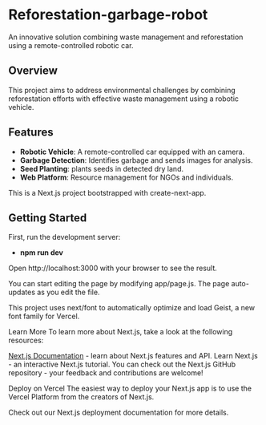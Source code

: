 # Reforestation-garbage-robot
An innovative solution combining waste management and reforestation using a remote-controlled robotic car.


## Overview
This project aims to address environmental challenges by combining reforestation efforts with effective waste management using a robotic vehicle.

## Features
- **Robotic Vehicle**: A remote-controlled car equipped with an  camera.
- **Garbage Detection**: Identifies garbage and sends images for analysis.
- **Seed Planting**: plants seeds in detected dry land.
- **Web Platform**: Resource management for NGOs and individuals.




This is a Next.js project bootstrapped with create-next-app.

## Getting Started
First, run the development server:
- **npm run dev**

Open http://localhost:3000 with your browser to see the result.

You can start editing the page by modifying app/page.js. The page auto-updates as you edit the file.

This project uses next/font to automatically optimize and load Geist, a new font family for Vercel.

Learn More
To learn more about Next.js, take a look at the following resources:

[Next.js Documentation](https://nextjs.org/docs) - learn about Next.js features and API.
Learn Next.js - an interactive Next.js tutorial.
You can check out the Next.js GitHub repository - your feedback and contributions are welcome!

Deploy on Vercel
The easiest way to deploy your Next.js app is to use the Vercel Platform from the creators of Next.js.

Check out our Next.js deployment documentation for more details.
